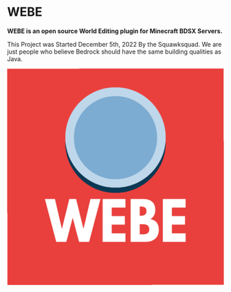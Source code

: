# WEBE
**WEBE is an open source World Editing plugin for Minecraft BDSX Servers.**

This Project was Started December 5th, 2022 By the Squawksquad.
We are just people who believe Bedrock should have the same building qualities as Java.

<img src="WEBE.png"
     alt="WEBE Logo"
     style="float: left; margin-right: 10px;" />
